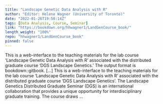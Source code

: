 ```yaml
---
title: "Landscape Genetic Data Analysis with R"
author: "Editor: Helene Wagner (University of Toronto)"
date: "2022-01-26T19:58:14Z"
tags: [Data Analysis, Course, Seminar]
link: "https://bookdown.org/hhwagner1/LandGenCourse_book/"
length_weight: "100%"
repo: "hhwagner1/LandGenCourse_book"
pinned: false
---
```


This is a web-interface to the teaching materials for the lab course ‘Landscape Genetic Data Analysis with R’ associated with the distributed graduate course ‘DGS Landscape Genetics.’ The output format is bookdown::gitbook. [...] This is a web-interface to the teaching materials for the lab course ‘Landscape Genetic Data Analysis with R’ associated with the distributed graduate course ‘DGS Landscape Genetics’. The Landscape Genetics Distributed Graduate Seminar (DGS) is an international collaboration that provides a unique opportunity for interdisciplinary graduate training. The course draws ...
